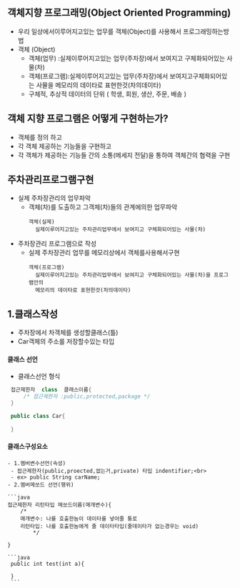 
## 객체지향 프로그래밍(Object Oriented Programming)
  - 우리 일상에서이루어지고있는 업무를 객체(Object)를 사용해서 프로그래밍하는방법
  - 객체 (Object)
	 - 객체(업무)   :실제이루어지고있는 업무(주차장)에서 보여지고 구체화되어있는 사물(차)  
	 - 객체(프로그램):실제이루어지고있는 업무(주차장)에서 보여지고구체화되어있는 사물을 메모리의 데이타로 표현한것(차의데이타) 
	 - 구체적, 추상적 데이터의 단위 ( 학생, 회원, 생산, 주문, 배송 )

## 객체 지향 프로그램은 어떻게 구현하는가?

- 객체를 정의 하고 
- 각 객체 제공하는 기능들을 구현하고
- 각 객체가 제공하는 기능들 간의 소통(메세지 전달)을 통하여 객체간의 협력을 구현 



 ## 주차관리프로그램구현
 
   - 실제 주차장관리의 업무파악
     - 객체(차)를 도출하고 그객체(차)들의 관계에의한 업무파악
       ```
       객체(실제)
         실제이루어지고있는 주차관리업무에서 보여지고 구체화되어있는 사물(차)    
       ```
   - 주차장관리 프로그램으로 작성 
     - 실제 주차장관리 업무를 메모리상에서 객체를사용해서구현
       ```
       객체(프로그램)
         실제이루어지고있는 주차관리업무에서 보여지고 구체화되어있는 사물(차)을 프로그램안의
         메모리의 데이타로 표현한것(차의데이타)
       ```

  ## 1.클래스작성
  
   - 주차장에서 차객체를 생성할클래스(틀)
   - Car객체의 주소를 저장할수있는 타입
   ####  클래스 선언
   - 클래스선언 형식       
   ```java
	접근제한자  class  클래스이름{
	    /* 접근제한자 :public,protected,package */
	} 
   ```
   ```java
	public class Car{
	
	}
   ```

 #### 클래스구성요소
    - 1.멤버변수선언(속성)
     - 접근제한자(public,proected,없는거,private) 타입 indentifier;<br>
     - ex> public String carName;
    - 2.멤버메쏘드 선언(행위)
    
    ```java
	접근제한자 리턴타입 메쏘드이름(매개변수){
		/*
		매개변수: 나를 호출한놈이 데이타를 넣어줄 통로
		리턴타입: 나를 호출한놈에게 줄 데이타타입(줄데이타가 없는경우는 void)
	        */
	
	}
   ```
   ```java
	public int test(int a){
	
	}
    ```
